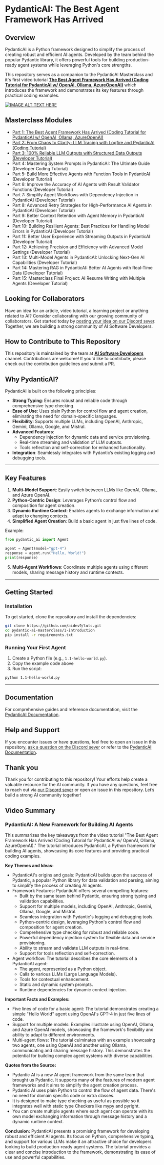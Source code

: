 # PydanticAI: The Best Agent Framework Has Arrived

## Overview

PydanticAI is a Python framework designed to simplify the process of creating robust and efficient AI agents. Developed by the team behind the popular Pydantic library, it offers powerful tools for building production-ready agent systems while leveraging Python's core strengths.

This repository serves as a companion to the PydanticAI Masterclass and it's first video tutorial **[The Best Agent Framework Has Arrived (Coding Tutorial for PydanticAI w/ OpenAI, Ollama, AzureOpenAI)](<(https://www.youtube.com/watch?v=xVe87QpNE80)>)** which introduces the framework and demonstrates its key features through practical coding examples.

[![IMAGE ALT TEXT HERE](https://img.youtube.com/vi/xVe87QpNE80/0.jpg)](https://www.youtube.com/watch?v=xVe87QpNE80)

## Masterclass Modules

- [Part 1: The Best Agent Framework Has Arrived (Coding Tutorial for PydanticAI w/ OpenAI, Ollama, AzureOpenAI)](<(https://www.youtube.com/watch?v=xVe87QpNE80)>)
- [Part 2: From Chaos to Clarity: LLM Tracing with Logfire and PydanticAI (Coding Tutorial)](<(https://www.youtube.com/watch?v=TTNT3rnuZp0)>)
- [Part 3: 100% Reliable LLM Outputs with Structured Data Outputs (Developer Tutorial)](<(https://www.youtube.com/watch?v=PXO9_nWZYrc)>)
- Part 4: Mastering System Prompts in PydanticAI: The Ultimate Guide (Developer Coding Tutorial)
- Part 5: Build More Effective Agents with Function Tools in PydanticAI (Developer Tutorial)
- Part 6: Improve the Accuracy of AI Agents with Result Validator Functions (Developer Tutorial)
- Part 7: Simplify Agent Workflows with Dependency Injection in PydanticAI (Developer Tutorial)
- Part 8: Advanced Retry Strategies for High-Performance AI Agents in PydanticAI (Developer Tutorial)
- Part 9: Better Context Retention with Agent Memory in PydanticAI (Developer Tutorial)
- Part 10: Building Resilient Agents: Best Practices for Handling Model Errors in PydanticAI (Developer Tutorial)
- Part 11: Better User Experience with Streaming Outputs in PydanticAI (Developer Tutorial)
- Part 12: Achieving Precision and Efficiency with Advanced Model Settings (Developer Tutorial)
- Part 13: Multi-Model Agents in PydanticAI: Unlocking Next-Gen AI Capabilities (Developer Tutorial)
- Part 14: Mastering RAG in PydanticAI: Better AI Agents with Real-Time Data (Developer Tutorial)
- Part 15: Masterclass Final Project: AI Resume Writing with Multiple Agents (Developer Tutorial)

## Looking for Collaborators

Have an idea for an article, video tutorial, a learning project or anything related to AI? Consider collaborating with our growing community of collaborators. Get started today by [posting your idea on our Discord sever](https://discord.gg/eQXBaCvTA9). Together, we are building a strong community of AI Software Developers.

## How to Contribute to This Repository

This repository is maintained by the team at **[AI Software Developers](https://www.youtube.com/@AISoftwareDevelopers)** channel. Contributions are welcome! If you'd like to contribute, please check out the contribution guidelines and submit a PR.

## Why PydanticAI?

PydanticAI is built on the following principles:

- **Strong Typing**: Ensures robust and reliable code through comprehensive type checking.
- **Ease of Use**: Uses plain Python for control flow and agent creation, eliminating the need for domain-specific languages.
- **Flexibility**: Supports multiple LLMs, including OpenAI, Anthropic, Gemini, Ollama, Google, and Mistral.
- **Advanced Features**:
  - Dependency injection for dynamic data and service provisioning.
  - Real-time streaming and validation of LLM outputs.
  - Tools reflection and self-correction for enhanced functionality.
- **Integration**: Seamlessly integrates with Pydantic’s existing logging and debugging tools.

---

## Key Features

1. **Multi-Model Support**: Easily switch between LLMs like OpenAI, Ollama, and Azure OpenAI.
2. **Python-Centric Design**: Leverages Python’s control flow and composition for agent creation.
3. **Dynamic Runtime Context**: Enables agents to exchange information and adapt to changing contexts.
4. **Simplified Agent Creation**: Build a basic agent in just five lines of code.

Example:

```python
from pydantic_ai import Agent

agent = Agent(model="gpt-4")
response = agent.run("Hello, World!")
print(response)
```

5. **Multi-Agent Workflows**: Coordinate multiple agents using different models, sharing message history and runtime contexts.

---

## Getting Started

### Installation

To get started, clone the repository and install the dependencies:

```bash
git clone https://github.com/aidev9/tuts.git
cd pydantic-ai-masterclass/1-introduction
pip install -r requirements.txt
```

### Running Your First Agent

1. Create a Python file (e.g., `1.1-hello-world.py`).
2. Copy the example code above
3. Run the script:

```bash
python 1.1-hello-world.py
```

---

## Documentation

For comprehensive guides and reference documentation, visit the [PydanticAI Documentation](https://ai.pydantic.dev).

## Help and Support

If you encounter issues or have questions, feel free to open an issue in this repository, [ask a question on the Discord sever](https://discord.gg/eQXBaCvTA9) or refer to the [PydanticAI Documentation](https://ai.pydantic.dev).

## Thank you

Thank you for contributing to this repository! Your efforts help create a valuable resource for the AI community. If you have any questions, feel free to reach out via [our Discord sever](https://discord.gg/eQXBaCvTA9) or open an issue in this repository. Let’s build a strong AI community together!

## Video Summary

### PydanticAI: A New Framework for Building AI Agents

This summarizes the key takeaways from the video tutorial "The Best Agent Framework Has Arrived (Coding Tutorial for PydanticAI w/ OpenAI, Ollama, AzureOpenAI)." The tutorial introduces PydanticAI, a Python framework for building AI agents, showcasing its core features and providing practical coding examples.

**Key Themes and Ideas:**

- PydanticAI's origins and goals: PydanticAI builds upon the success of Pydantic, a popular Python library for data validation and parsing, aiming to simplify the process of creating AI agents.
- Framework Features: PydanticAI offers several compelling features:
  - Built by the same team behind Pydantic, ensuring strong typing and validation capabilities.
  - Support for multiple models, including OpenAI, Anthropic, Gemini, Ollama, Google, and Mistral.
  - Seamless integration with Pydantic's logging and debugging tools.
  - Python-centric design, leveraging Python's control flow and composition for agent creation.
  - Comprehensive type checking for robust and reliable code.
  - Powerful dependency injection system for flexible data and service provisioning.
  - Ability to stream and validate LLM outputs in real-time.
  - Support for tools reflection and self-correction.
- Agent workflow: The tutorial describes the core elements of a PydanticAI agent:
  - The agent, represented as a Python object.
  - Calls to various LLMs (Large Language Models).
  - Tools for contextual enhancement.
  - Static and dynamic system prompts.
  - Runtime dependencies for dynamic context injection.

**Important Facts and Examples:**

- Five lines of code for a basic agent: The tutorial demonstrates creating a simple "Hello World" agent using OpenAI's GPT-4 in just five lines of code.
- Support for multiple models: Examples illustrate using OpenAI, Ollama, and Azure OpenAI models, showcasing the framework's flexibility and ability to adapt to different environments.
- Multi-agent flows: The tutorial culminates with an example showcasing two agents, one using OpenAI and another using Ollama, communicating and sharing message history. This demonstrates the potential for building complex agent systems with diverse capabilities.

**Quotes from the Source:**

- Pydantic AI is a new AI agent framework from the same team that brought us Pydantic. It supports many of the features of modern agent frameworks and it aims to simplify the agent creation process.
- Pydantic AI uses plain Python to control the flow of agent data. There's no need for domain specific code or extra classes.
- It is designed to make type checking as useful as possible so it integrates well with static type Checkers like mypy and pyright.
- You can create multiple agents where each agent can operate with its own model exchanging information through message history and a dynamic runtime context.

**Conclusion:**
PydanticAI presents a promising framework for developing robust and efficient AI agents. Its focus on Python, comprehensive typing, and support for various LLMs make it an attractive choice for developers looking to build production-ready agent systems. The tutorial provides a clear and concise introduction to the framework, demonstrating its ease of use and powerful capabilities.
